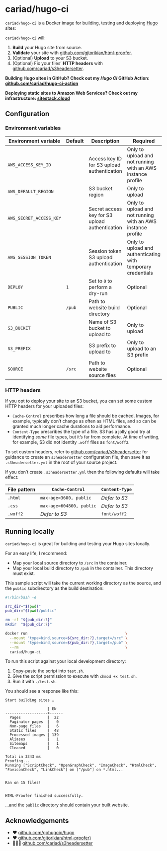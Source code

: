 # cariad/hugo-ci

`cariad/hugo-ci` is a Docker image for building, testing and deploying [Hugo](https://github.com/gohugoio/hugo) sites:

`cariad/hugo-ci` will:

1. **Build** your Hugo site from source.
1. **Validate** your site with [github.com/gjtorikian/html-proofer](https://github.com/gjtorikian/html-proofer).
1. (Optional) **Upload** to your S3 bucket.
1. (Optional) Fix your files’ **HTTP headers** with [github.com/cariad/s3headersetter](https://github.com/cariad/s3headersetter).

**Building Hugo sites in GitHub? Check out my _Hugo CI_ GitHub Action: [github.com/cariad/hugo-ci-action](https://github.com/cariad/hugo-ci-action)**

**Deploying static sites to Amazon Web Services? Check out my infrastructure: [sitestack.cloud](https://sitestack.cloud)**

## Configuration

### Environment variables

| Environment variable    | Default | Description                                    | Required                                                     |
|-------------------------|---------|------------------------------------------------|--------------------------------------------------------------|
| `AWS_ACCESS_KEY_ID`     |         | Access key ID for S3 upload authentication     | Only to upload and not running with an AWS instance profile  |
| `AWS_DEFAULT_REGION`    |         | S3 bucket region                               | Only to upload                                               |
| `AWS_SECRET_ACCESS_KEY` |         | Secret access key for S3 upload authentication | Only to upload and not running with an AWS instance profile  |
| `AWS_SESSION_TOKEN`     |         | Session token S3 upload authentication         | Only to upload and authenticating with temporary credentials |
| `DEPLOY`                | `1`     | Set to `0` to perform a dry-run                | Optional                                                     |
| `PUBLIC`                | `/pub`  | Path to website build directory                | Optional                                                     |
| `S3_BUCKET`             |         | Name of S3 bucket to upload to                 | Only to upload                                               |
| `S3_PREFIX`             |         | S3 prefix to upload to                         | Only to upload to an S3 prefix                               |
| `SOURCE`                | `/src`  | Path to website source files                   | Optional                                                     |

### HTTP headers

If you opt to deploy your site to an S3 bucket, you can set some custom HTTP headers for your uploaded files:

- `Cache-Control` prescribes how long a file should be cached. Images, for example, typically don’t change as often as HTML files, and so can be granted much longer cache durations to aid performance.
- `Content-Type` prescribes the type of a file. S3 has a jolly good try at identifying _some_ file types, but it’s far from complete. At time of writing, for example, S3 did not identity `.woff` files as `font/woff2`.

To set custom headers, refer to [github.com/cariad/s3headersetter](https://github.com/cariad/s3headersetter) for guidance to create an `s3headersetter` configuration file, then save it as `.s3headersetter.yml` in the root of your source project.

If you don’t create `.s3headersetter.yml` then the following defaults will take effect:

| File pattern | `Cache-Control`          | `Content-Type` |
|--------------|--------------------------|----------------|
| `.html`      | `max-age=3600, public`   | _Defer to S3_  |
| `.css`       | `max-age=604800, public` | _Defer to S3_  |
| `.woff2`     | _Defer to S3_            | `font/woff2`   |

## Running locally

`cariad/hugo-ci` is great for building and testing your Hugo sites locally.

For an easy life, I recommend:

- Map your local source directory to `/src` in the container.
- Map your local build directory to `/pub` in the container. This directory must exist.

This sample script will take the current working directory as the source, and the `public` subdirectory as the build destination:

```bash
#!/bin/bash -e

src_dir="$(pwd)"
pub_dir="$(pwd)/public"

rm -rf "${pub_dir:?}"
mkdir  "${pub_dir:?}"

docker run                                            \
  --mount "type=bind,source=${src_dir:?},target=/src" \
  --mount "type=bind,source=${pub_dir:?},target=/pub" \
  --rm                                                \
  cariad/hugo-ci
```

To run this script against your local development directory:

1. Copy-paste the script into `test.sh`.
1. Give the script permission to execute with `chmod +x test.sh`.
1. Run it with `./test.sh`.

You should see a response like this:

```text
Start building sites …

                   | EN
-------------------+------
  Pages            |  22
  Paginator pages  |   0
  Non-page files   |   6
  Static files     |  48
  Processed images | 139
  Aliases          |   1
  Sitemaps         |   1
  Cleaned          |   0

Total in 3343 ms
Proofing...
Running ["ScriptCheck", "OpenGraphCheck", "ImageCheck", "HtmlCheck", "FaviconCheck", "LinkCheck"] on ["/pub"] on *.html...


Ran on 15 files!


HTML-Proofer finished successfully.
```

…and the `public` directory should contain your built website.

## Acknowledgements

- ❤️ [github.com/gohugoio/hugo](https://github.com/gohugoio/hugo)
- ❤️ [github.com/gjtorikian/html-proofer)](https://github.com/gjtorikian/html-proofer)
- 👩🏼‍💻 [github.com/cariad/s3headersetter](https://github.com/cariad/s3headersetter)
